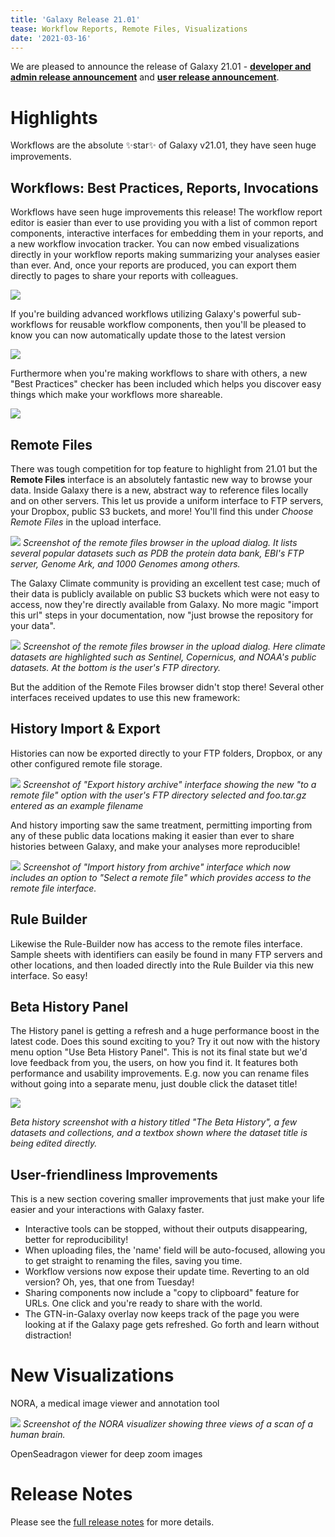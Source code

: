 ```yaml
---
title: 'Galaxy Release 21.01'
tease: Workflow Reports, Remote Files, Visualizations
date: '2021-03-16'
---
```


We are pleased to announce the release of Galaxy
21.01 - **[developer and admin release announcement](https://docs.galaxyproject.org/en/master/releases/21.01_announce.html)** and **[user release announcement](https://docs.galaxyproject.org/en/master/releases/21.01_announce_user.html)**.

Highlights
==========

Workflows are the absolute ✨star✨ of Galaxy v21.01, they have seen huge
improvements.

Workflows: Best Practices, Reports, Invocations
-----------------------------------------------

Workflows have seen huge improvements this release! The workflow report
editor is easier than ever to use providing you with a list of common
report components, interactive interfaces for embedding them in your
reports, and a new workflow invocation tracker. You can now embed
visualizations directly in your workflow reports making summarizing your
analyses easier than ever. And, once your reports are produced, you can
export them directly to pages to share your reports with colleagues.

[![](http://img.youtube.com/vi/TmZzfaKf1V0/0.jpg)](http://www.youtube.com/watch?v=TmZzfaKf1V0 "workflow report")

If you're building advanced workflows utilizing Galaxy's powerful
sub-workflows for reusable workflow components, then you'll be pleased
to know you can now automatically update those to the latest version

[![](http://img.youtube.com/vi/2gHvmy_tIVc/0.jpg)](http://www.youtube.com/watch?v=2gHvmy_tIVc "subworkflow update")

Furthermore when you're making workflows to share with others, a new
"Best Practices" checker has been included which helps you discover easy
things which make your workflows more shareable.

[![](http://img.youtube.com/vi/pfNqAkzvKj8/0.jpg)](http://www.youtube.com/watch?v=pfNqAkzvKj8 "best practice panel")


Remote Files
------------

There was tough competition for top feature to highlight from 21.01 but
the **Remote Files** interface is an absolutely fantastic new way to
browse your data. Inside Galaxy there is a new, abstract way to
reference files locally and on other servers. This let us provide a
uniform interface to FTP servers, your Dropbox, public S3 buckets, and
more! You'll find this under *Choose Remote Files* in the upload
interface.

![](https://docs.galaxyproject.org/en/latest/_images/21.01-remote.png)
*Screenshot of the remote files
browser in the upload dialog. It lists several popular datasets such as
PDB the protein data bank, EBI's FTP server, Genome Ark, and 1000
Genomes among others.*

The Galaxy Climate community is providing an excellent test case; much
of their data is publicly available on public S3 buckets which were not
easy to access, now they're directly available from Galaxy. No more
magic "import this url" steps in your documentation, now "just browse
the repository for your data".

![](https://docs.galaxyproject.org/en/latest/_images/21.01-remote-weather.png)
*Screenshot of the remote files browser in the upload dialog. Here climate datasets are
highlighted such as Sentinel, Copernicus, and NOAA's public datasets. At
the bottom is the user's FTP directory.*

But the addition of the Remote Files browser didn't stop there! Several
other interfaces received updates to use this new framework:

History Import & Export
-----------------------

Histories can now be exported directly to your FTP folders, Dropbox, or
any other configured remote file storage.

![](https://docs.galaxyproject.org/en/latest/_images/21.01-hist-exp.png) 
*Screenshot of "Export
history archive" interface showing the new "to a remote file" option
with the user's FTP directory selected and foo.tar.gz entered as an
example filename*

And history importing saw the same treatment, permitting importing from
any of these public data locations making it easier than ever to share
histories between Galaxy, and make your analyses more reproducible!

![](https://docs.galaxyproject.org/en/latest/_images/21.01-hist-imp.png) 
*Screenshot of "Import history from archive" interface which now includes an option to "Select
a remote file" which provides access to the remote file interface.*


Rule Builder
------------

Likewise the Rule-Builder now has access to the remote files interface.
Sample sheets with identifiers can easily be found in many FTP servers
and other locations, and then loaded directly into the Rule Builder via
this new interface. So easy!

Beta History Panel
------------------

The History panel is getting a refresh and a huge performance boost in
the latest code. Does this sound exciting to you? Try it out now with
the history menu option "Use Beta History Panel". This is not its final
state but we'd love feedback from you, the users, on how you find it. It
features both performance and usability improvements. E.g. now you can
rename files without going into a separate menu, just double click the
dataset title!

![](https://docs.galaxyproject.org/en/latest/_images/21.01-beta-hist.png)

*Beta history screenshot with a history titled "The Beta History", a few datasets and
collections, and a textbox shown where the dataset title is being edited
directly.*

User-friendliness Improvements
------------------------------

This is a new section covering smaller improvements that just make your
life easier and your interactions with Galaxy faster.

-   Interactive tools can be stopped, without their outputs
    disappearing, better for reproducibility!
-   When uploading files, the 'name' field will be auto-focused,
    allowing you to get straight to renaming the files, saving you time.
-   Workflow versions now expose their update time. Reverting to an old
    version? Oh, yes, that one from Tuesday!
-   Sharing components now include a "copy to clipboard" feature for
    URLs. One click and you're ready to share with the world.
-   The GTN-in-Galaxy overlay now keeps track of the page you were
    looking at if the Galaxy page gets refreshed. Go forth and learn
    without distraction!

New Visualizations
==================

NORA, a medical image viewer and annotation tool

![](https://docs.galaxyproject.org/en/latest/_images/21.01-nora.png)
*Screenshot of the NORA visualizer showing three views of a scan of a human brain.*

OpenSeadragon viewer for deep zoom images


Release Notes
=============

Please see the [full release notes](https://docs.galaxyproject.org/en/latest/releases/21.01_announce.html) for more
details.
